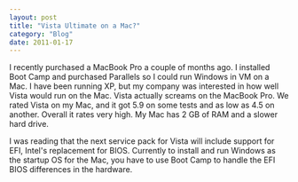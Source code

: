 ```yaml
---
layout: post
title: "Vista Ultimate on a Mac?"
category: "Blog"
date: 2011-01-17
---
```



I recently purchased a MacBook Pro a couple of months ago. I installed Boot Camp and purchased Parallels so I could run Windows in VM on a Mac. I have been running XP, but my company was interested in how well Vista would run on the Mac. Vista actually screams on the MacBook Pro. We rated Vista on my Mac, and it got 5.9 on some tests and as low as 4.5 on another. Overall it rates very high. My Mac has 2 GB of RAM and a slower hard drive.

I was reading that the next service pack for Vista will include support for EFI, Intel's replacement for BIOS. Currently to install and run Windows as the startup OS for the Mac, you have to use Boot Camp to handle the EFI BIOS differences in the hardware.